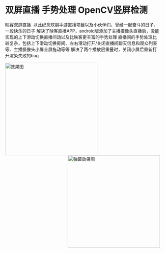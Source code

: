 # 双屏直播 手势处理 OpenCV竖屏检测
映客双屏直播  以此纪念欢朋手游直播项目以及小伙伴们，曾经一起奋斗的日子，一段快乐的日子
解决了映客直播APP，android版添加了主播摄像头直播后，没能实现的上下滑动切换直播间动以及比映客更丰富的手势处理
直播间的手势处理比较复杂，包括上下滑动切换房间、左右滑动打开/关闭直播间聊天信息和观众列表等、主播摄像头小屏全屏拖动等等
解决了两个播放层重叠时，关闭小屏后重新打开渲染失败的bug



<img src="https://github.com/wangyubao/liveGestureDemo/blob/master/Image/51514281949_.pic.jpg" width = "300" alt="效果图" align=left />

<img src="https://github.com/laoshaoguo/liveGestureDemo1/blob/master/Image/20171228145629.png" width = "300" alt="弹幕效果图" align=right />

